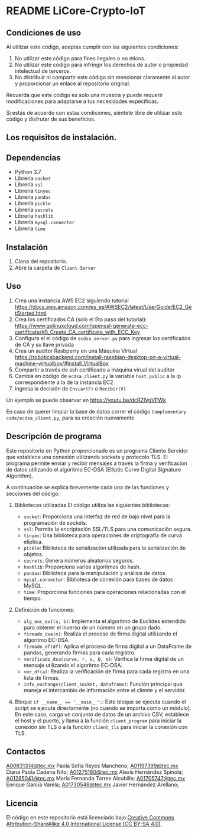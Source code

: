 # README LiCore-Crypto-IoT
## Condiciones de uso
Al utilizar este código, aceptas cumplir con las siguientes condiciones:

1. No utilizar este código para fines ilegales o no éticos.
3. No utilizar este código para infringir los derechos de autor o propiedad intelectual de terceros.
4. No distribuir ni compartir este código sin mencionar claramente al autor y proporcionar un enlace al repositorio original.

Recuerda que este código es solo una muestra y puede requerir modificaciones para adaptarse a tus necesidades específicas.

Si estás de acuerdo con estas condiciones, siéntete libre de utilizar este código y disfrutar de sus beneficios. 

## Los requisitos de instalación.
## Dependencias
- Python 3.7
- Librería `socket`
- Librería `ssl`
- Librería `tinyec`
- Librería `pandas`
- Librería `pickle`
- Librería `secrets`
- Librería `hashlib`
- Librería `mysql.connector`
- Librería `time`


## Instalación
1. Clona del repositorio.
2. Abre la carpeta de `Client-Server` 

## Uso
1. Crea una instancia AWS EC2 siguiendo tutorial https://docs.aws.amazon.com/es_es/AWSEC2/latest/UserGuide/EC2_GetStarted.html
2. Crea los certificados CA (solo el 5to paso del tutorial): https://www.golinuxcloud.com/openssl-generate-ecc-certificate/#5_Create_CA_certificate_with_ECC_Key
3. Configura el el código de `ecdsa_server.py` para ingresar los certificados de CA y su llave privada
4. Crea un auditor Rasbperry en una Máquina Virtual https://roboticsbackend.com/install-raspbian-desktop-on-a-virtual-machine-virtualbox/#Install_VirtualBox
5. Compartir a través de ssh certificado a máquina virual del auditor
6. Cambia en código de `ecdsa_client.py` la variable `host_public` a la ip correspondiente a la de la instancia EC2
7. ingresa la decisión de `Enviar(F)` o `Recibir(V)`
   
Un ejemplo se puede observar en https://youtu.be/dcRZlVgVFWk

En caso de querer limpiar la base de datos correr el código `Complementary code/ecdsa_client.py`, para su creación nuevamente

## Descripción de programa
Este repositorio en Python proporcionado es un programa Cliente Servidor que establece una conexión utilizando sockets y protocolo TLS. El programa permite enviar y recibir mensajes a través  la firma y verificación de datos utilizando el algoritmo EC-DSA (Elliptic Curve Digital Signature Algorithm).

A continuación se explica brevemente cada una de las funciones y secciones del código:

[comment]: <> (#### `ecdsa_server.py`)

 1. Bibliotecas utilizadas
    El código utiliza las siguientes bibliotecas:
    
    - `socket`: Proporciona una interfaz de red de bajo nivel para la programación de sockets.
    - `ssl`: Permite la encriptación SSL/TLS para una comunicación segura.
    - `tinyec`: Una biblioteca para operaciones de criptografía de curva elíptica.
    - `pickle`: Biblioteca de serialización utilizada para la serialización de objetos.
    - `secrets`: Genera números aleatorios seguros.
    - `hashlib`: Proporciona varios algoritmos de hash.
    - `pandas`: Biblioteca para la manipulación y análisis de datos.
    - `mysql.connector`: Biblioteca de conexión para bases de datos MySQL.
    - `time`: Proporciona funciones para operaciones relacionadas con el tiempo.
   
2. Definición de funciones:
   - `alg_euc_ext(a, b)`: Implementa el algoritmo de Euclides extendido para obtener el inverso de un número en un grupo dado.
   - `firmado_dsa(m)`: Realiza el proceso de firma digital utilizando el algoritmo EC-DSA.
   - `firmado_df(df)`: Aplica el proceso de firma digital a un DataFrame de pandas, generando firmas para cada registro.
   - `verificado_dsa(curve, r, s, Q, m)`: Verifica la firma digital de un mensaje utilizando el algoritmo EC-DSA.
   - `ver_df(a)`: Realiza la verificación de firma para cada registro en una lista de firmas.
   - `info_exchange(client_socket, dataframe)`: Función principal que maneja el intercambio de información entre el cliente y el servidor.

<!---
#### `ecdsa_client.py`

1. Importación de bibliotecas:
   - `socket`: Proporciona funciones para la comunicación de red.
   - `ssl`: Proporciona funciones para el cifrado de comunicaciones utilizando el protocolo SSL/TLS.
   - `tinyec` y `registry`: Bibliotecas para trabajar con criptografía de curva elíptica.
   - `pickle`: Permite la serialización y deserialización de objetos Python.
   - `secrets`: Genera números aleatorios seguros.
   - `hashlib`: Proporciona funciones de hash criptográfico.
   - `pandas`: Biblioteca para la manipulación y análisis de datos.

2. Definición de funciones:
   - `alg_euc_ext(a, b)`: Implementa el algoritmo de Euclides extendido para obtener el inverso de un número en un grupo dado.
   - `firmado_dsa(m)`: Realiza el proceso de firma digital utilizando el algoritmo EC-DSA.
   - `firmado_df(df)`: Aplica el proceso de firma digital a un DataFrame de pandas, generando firmas para cada registro.
   - `verificado_dsa(curve, r, s, Q, m)`: Verifica la firma digital de un mensaje utilizando el algoritmo EC-DSA.
   - `ver_df(a)`: Realiza la verificación de firma para cada registro en una lista de firmas.
   - `info_exchange(client_socket, dataframe)`: Función principal que maneja el intercambio de información entre el cliente y el servidor.

3. Funciones `client_program(m, host, port)` y `client_tls(m, hostname, port)`: Estas funciones establecen la conexión con el servidor y llaman a la función `info_exchange` para iniciar el intercambio de información.
-->
4. Bloque `if __name__ == '__main__':`: Este bloque se ejecuta cuando el script se ejecuta directamente (no cuando se importa como un módulo). En este caso, carga un conjunto de datos de un archivo CSV, establece el host y el puerto, y llama a la función `client_program` para iniciar la conexión sin TLS o a la función `client_tls` para iniciar la conexión con TLS.



## Contactos
A00831314@tec.mx Paola Sofía Reyes Mancheno; 
A01197399@tec.mx Diana Paola Cadena Nito; 
A01275180@tec.mx Alexis Hernández Spinola; 
A01285041@tec.mx María Fernanda Torres Alcubilla; 
A01705747@tec.mx Enrique García Varela; 
A01730548@tec.mx Javier Hernández Arellano; 

## Licencia
El código en este repositorio está licenciado bajo [Creative Commons Attribution-ShareAlike 4.0 International License (CC BY-SA 4.0)](https://creativecommons.org/licenses/by-sa/4.0/).
